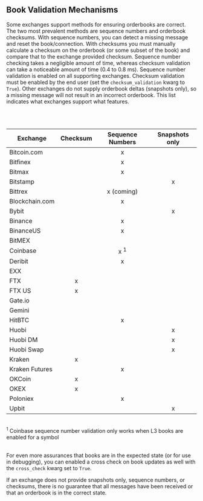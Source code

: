 ## Book Validation Mechanisms

Some exchanges support methods for ensuring orderbooks are correct. The two most prevalent methods are sequence numbers and orderbook checksums. With sequence numbers, you can detect a missing message and reset the book/connection. With checksums you must manually calculate a checksum on the orderbook (or some subset of  the book) and compare that to the exchange provided checksum. Sequence number checking takes a negligible amount of time, whereas checksum validation can take a noticeable amount of time (0.4 to 0.8 ms). Sequence number validation is enabled on all supporting exchanges. Checksum validation must be enabled by the end user (set the `checksum_validation` kwarg to `True`). Other exchanges do not supply orderbook deltas (snapshots only), so a missing message will not result in an incorrect orderbook. This list indicates what exchanges support what features. 

<br/>
<br/>

| Exchange      | Checksum      | Sequence Numbers | Snapshots only |
| ------------- |:-------------:| :---------------:|:--------------:|
| Bitcoin.com   |               | x                |                |
| Bitfinex      |               | x                |                |
| Bitmax        |               | x                |                |
| Bitstamp      |               |                  | x              |
| Bittrex       |               | x (coming)       |                |
| Blockchain.com|               | x                |                |
| Bybit         |               |                  |   x            |
| Binance       |               |   x              |                |
| BinanceUS     |               | x                |                |
| BitMEX        |               |                  |                |
| Coinbase      |               |  x <sup>1</sup>  |                |
| Deribit       |               | x                |                |
| EXX           |               |                  |                |
| FTX           | x             |                  |                |
| FTX US        | x             |                  |                |
| Gate.io       |               |                  |                |
| Gemini        |               |                  |                |
| HitBTC        |               |  x               |                |
| Huobi         |               |                  | x              |
| Huobi DM      |               |                  |  x             |
| Huobi Swap    |               |                  |  x             |
| Kraken        |    x          |                  |                |
| Kraken Futures|               | x                |                |
| OKCoin        |  x            |                  |                |
| OKEX          |  x            |                  |                |
| Poloniex      |               | x                |                |
| Upbit         |               |                  |     x          |


<br/>
<sup>1</sup> Coinbase sequence number validation only works when L3 books are enabled for a symbol
<br/>
<br/>

For even more assurances that books are in the expected state (or for use in debugging), you can enabled a cross check on book updates as well with the `cross_check` kwarg set to `True`.  

If an exchange does not provide snapshots only, sequence numbers, or checksums, there is no guarantee that all messages have been received or that an orderbook is in the correct state. 
